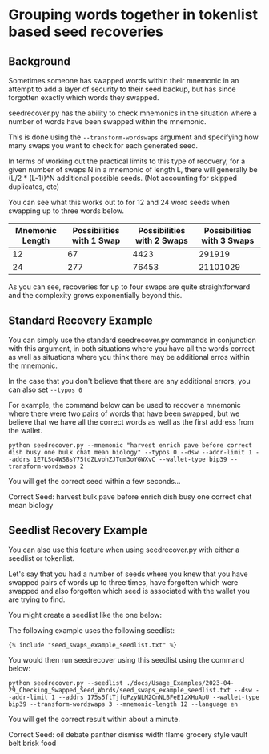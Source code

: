 # Grouping words together in tokenlist based seed recoveries

## Background
Sometimes someone has swapped words within their mnemonic in an attempt to add a layer of security to their seed backup, but has since forgotten exactly which words they swapped.

seedrecover.py has the ability to check mnemonics in the situation where a number of words have been swapped within the mnemonic.

This is done using the `--transform-wordswaps` argument and specifying how many swaps you want to check for each generated seed.

In terms of working out the practical limits to this type of recovery, for a given number of swaps N in a mnemonic of length L, there will generally be (L/2 * (L-1))^N additional possible seeds. (Not accounting for skipped duplicates, etc)

You can see what this works out to for 12 and 24 word seeds when swapping up to three words below.

| Mnemonic Length | Possibilities with 1 Swap | Possibilities with 2 Swaps | Possibilities with 3 Swaps |
|---|---|---|---|
| 12              |	67 |	4423 |	291919 |
| 24              |	277 |	76453 |	21101029 |

As you can see, recoveries for up to four swaps are quite straightforward and the complexity grows exponentially beyond this.

## Standard Recovery Example
You can simply use the standard seedrecover.py commands in conjunction with this argument, in both situations where you have all the words correct as well as situations where you think there may be additional erros within the mnemonic.

In the case that you don't believe that there are any additional errors, you can also set `--typos 0`

For example, the command below can be used to recover a mnemonic where there were two pairs of words that have been swapped, but we believe that we have all the correct words as well as the first address from the wallet.
```
python seedrecover.py --mnemonic "harvest enrich pave before correct dish busy one bulk chat mean biology" --typos 0 --dsw --addr-limit 1 --addrs 1E7LSo4WS8sY75tdZLvohZJTqm3oYGWXvC --wallet-type bip39 --transform-wordswaps 2
```

You will get the correct seed within a few seconds...

Correct Seed: harvest bulk pave before enrich dish busy one correct chat mean biology

## Seedlist Recovery Example
You can also use this feature when using seedrecover.py with either a seedlist or tokenlist.

Let's say that you had a number of seeds where you knew that you have swapped pairs of words up to three times, have forgotten which were swapped and also forgotten which seed is associated with the wallet you are trying to find.

You might create a seedlist like the one below:

The following example uses the following seedlist:
``` linenums="1"
{% include "seed_swaps_example_seedlist.txt" %}
```

You would then run seedrecover using this seedlist using the command below:
```
python seedrecover.py --seedlist ./docs/Usage_Examples/2023-04-29_Checking_Swapped_Seed_Words/seed_swaps_example_seedlist.txt --dsw --addr-limit 1 --addrs 175s5ftTjfoPzyNLM2CnNLBFeE1zXHuApU --wallet-type bip39 --transform-wordswaps 3 --mnemonic-length 12 --language en
```

You will get the correct result within about a minute.

Correct Seed: oil debate panther dismiss width flame grocery style vault belt brisk food